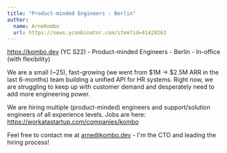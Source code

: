 ```yaml
---
title: "Product-minded Engineers : Berlin"
author:
  name: ArneKombo
  url: https://news.ycombinator.com/item?id=41428263
---
```

<a href="https:&#x2F;&#x2F;kombo.dev">https:&#x2F;&#x2F;kombo.dev</a> (YC S22) - Product-minded Engineers - Berlin - In-office (with flexibility)

We are a small (~25), fast-growing (we went from $1M -&gt; $2.5M ARR in the last 6-months) team building a unified API for HR systems. Right now, we are struggling to keep up with customer demand and desperately need to add more engineering power.

We are hiring multiple (product-minded) engineers and support&#x2F;solution engineers of all experience levels. Jobs are here: <a href="https:&#x2F;&#x2F;workatastartup.com&#x2F;companies&#x2F;kombo" rel="nofollow">https:&#x2F;&#x2F;workatastartup.com&#x2F;companies&#x2F;kombo</a>

Feel free to contact me at arne@kombo.dev - I&#x27;m the CTO and leading the hiring process!
